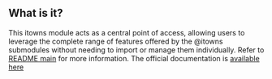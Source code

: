 ## What is it?

This itowns module acts as a central point of access, allowing users to leverage the complete range of features offered by the @itowns submodules without needing to import or manage them individually.
Refer to [README main](https://raw.githubusercontent.com/iTowns/itowns.github.io/master/README.md) for more information.
The official documentation is [available here](http://www.itowns-project.org/itowns/docs/)

